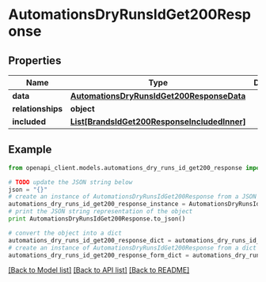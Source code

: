# AutomationsDryRunsIdGet200Response


## Properties
Name | Type | Description | Notes
------------ | ------------- | ------------- | -------------
**data** | [**AutomationsDryRunsIdGet200ResponseData**](AutomationsDryRunsIdGet200ResponseData.md) |  | [optional] 
**relationships** | **object** |  | [optional] 
**included** | [**List[BrandsIdGet200ResponseIncludedInner]**](BrandsIdGet200ResponseIncludedInner.md) |  | [optional] 

## Example

```python
from openapi_client.models.automations_dry_runs_id_get200_response import AutomationsDryRunsIdGet200Response

# TODO update the JSON string below
json = "{}"
# create an instance of AutomationsDryRunsIdGet200Response from a JSON string
automations_dry_runs_id_get200_response_instance = AutomationsDryRunsIdGet200Response.from_json(json)
# print the JSON string representation of the object
print AutomationsDryRunsIdGet200Response.to_json()

# convert the object into a dict
automations_dry_runs_id_get200_response_dict = automations_dry_runs_id_get200_response_instance.to_dict()
# create an instance of AutomationsDryRunsIdGet200Response from a dict
automations_dry_runs_id_get200_response_form_dict = automations_dry_runs_id_get200_response.from_dict(automations_dry_runs_id_get200_response_dict)
```
[[Back to Model list]](../README.md#documentation-for-models) [[Back to API list]](../README.md#documentation-for-api-endpoints) [[Back to README]](../README.md)


